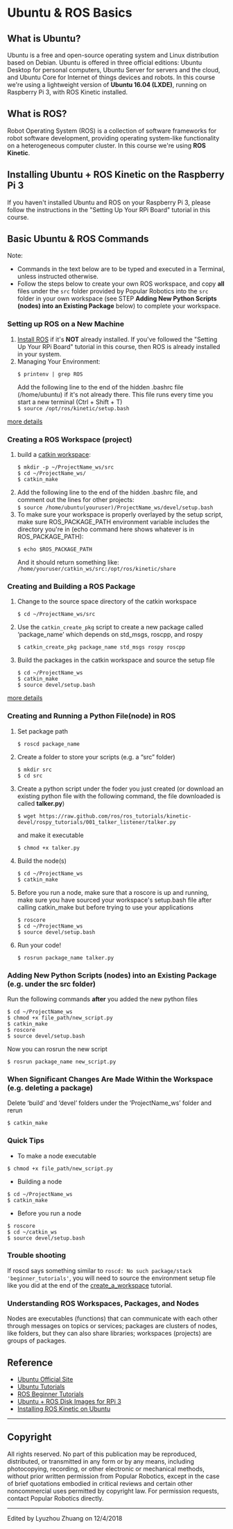 # Ubuntu & ROS Basics


## What is Ubuntu?
Ubuntu is a free and open-source operating system and Linux distribution based on Debian. Ubuntu is offered in three official editions: Ubuntu Desktop for personal computers, Ubuntu Server for servers and the cloud, and Ubuntu Core for Internet of things devices and robots. In this course we're using a lightweight version of **Ubuntu 16.04 (LXDE)**, running on Raspberry Pi 3, with ROS Kinetic installed.


## What is ROS?
Robot Operating System (ROS) is a collection of software frameworks for robot software development, providing operating system-like functionality on a heterogeneous computer cluster. In this course we're using **ROS Kinetic**.


## Installing Ubuntu + ROS Kinetic on the Raspberry Pi 3
If you haven't installed Ubuntu and ROS on your Raspberry Pi 3, please follow the instructions in the "Setting Up Your RPi Board" tutorial in this course.


## Basic Ubuntu & ROS Commands
Note:  
- Commands in the text below are to be typed and executed in a Terminal, unless instructed otherwise.
- Follow the steps below to create your own ROS workspace, and copy **all** files under the `src` folder provided by Popular Robotics into the `src` folder in your own workspace (see STEP **Adding New Python Scripts (nodes) into an Existing Package** below) to complete your workspace.

### Setting up ROS on a New Machine
1. [Install ROS](http://wiki.ros.org/kinetic/Installation/Ubuntu) if it's **NOT** already installed. If you've followed the "Setting Up Your RPi Board" tutorial in this course, then ROS is already installed in your system.
2. Managing Your Environment:  
    ```
    $ printenv | grep ROS
    ```
	Add the following line to the end of the hidden .bashrc file (/home/ubuntu) if it's not already there. This file runs every time you start a new terminal (Ctrl + Shift + T)  
	`$ source /opt/ros/kinetic/setup.bash` 

[more details](http://wiki.ros.org/ROS/Tutorials/InstallingandConfiguringROSEnvironment)

### Creating a ROS Workspace (project)
1. build a [catkin workspace](http://wiki.ros.org/catkin/workspaces):
    ```
    $ mkdir -p ~/ProjectName_ws/src
    $ cd ~/ProjectName_ws/
    $ catkin_make
    ```
2. Add the following line to the end of the hidden .bashrc file, and comment out the lines for other projects:  
    `$ source /home/ubuntu(youruser)/ProjectName_ws/devel/setup.bash`
3. To make sure your workspace is properly overlayed by the setup script, make sure ROS_PACKAGE_PATH environment variable includes the directory you're in (echo command here shows whatever is in ROS_PACKAGE_PATH):
    ```
    $ echo $ROS_PACKAGE_PATH
    ```
    And it should return something like: `/home/youruser/catkin_ws/src:/opt/ros/kinetic/share`

### Creating and Building a ROS Package
1. Change to the source space directory of the catkin workspace 
    ```
    $ cd ~/ProjectName_ws/src
    ```
2. Use the `catkin_create_pkg` script to create a new package called ‘package_name’ which depends on std_msgs, roscpp, and rospy
    ```
	$ catkin_create_pkg package_name std_msgs rospy roscpp
    ```
3. Build the packages in the catkin workspace and source the setup file
    ```
	$ cd ~/ProjectName_ws
	$ catkin_make
	$ source devel/setup.bash
    ```
[more details](http://wiki.ros.org/ROS/Tutorials/CreatingPackage)

### Creating and Running a Python File(node) in ROS
1. Set package path
    ```
	$ roscd package_name
    ```
2. Create a folder to store your scripts (e.g. a “src” folder)
	```
    $ mkdir src
	$ cd src
    ```
3. Create a python script under the foder you just created (or download an existing python file with the following command, the file downloaded is called **talker.py**)
    ```
	$ wget https://raw.github.com/ros/ros_tutorials/kinetic-devel/rospy_tutorials/001_talker_listener/talker.py
    ```
    and make it executable
    ```
	$ chmod +x talker.py
    ```
4. Build the node(s)
    ```
	$ cd ~/ProjectName_ws
	$ catkin_make
    ```
5. Before you run a node, make sure that a roscore is up and running, make sure you have sourced your workspace's setup.bash file after calling catkin_make but before trying to use your applications
    ```
	$ roscore
	$ cd ~/ProjectName_ws
	$ source devel/setup.bash
    ```
6. Run your code!
    ```
	$ rosrun package_name talker.py
    ```

### Adding New Python Scripts (nodes) into an Existing Package (e.g. under the **src** folder)
Run the following commands **after** you added the new python files
```
$ cd ~/ProjectName_ws  
$ chmod +x file_path/new_script.py
$ catkin_make
$ roscore
$ source devel/setup.bash
```
Now you can rosrun the new script
```
$ rosrun package_name new_script.py
```

### When Significant Changes Are Made Within the Workspace (e.g. deleting a package)
Delete ‘build’ and ‘devel’ folders under the ‘ProjectName_ws’ folder and rerun
```
$ catkin_make
```

### Quick Tips
- To make a node executable
```
$ chmod +x file_path/new_script.py
```
- Building a node
```
$ cd ~/ProjectName_ws
$ catkin_make
```
- Before you run a node
```
$ roscore
$ cd ~/catkin_ws
$ source devel/setup.bash
```

### Trouble shooting
If roscd says something similar to `roscd: No such package/stack 'beginner_tutorials'`, you will need to source the environment setup file like you did at the end of the [create_a_workspace](http://wiki.ros.org/catkin/Tutorials/create_a_workspace) tutorial.

### Understanding ROS Workspaces, Packages, and Nodes
Nodes are executables (functions) that can communicate with each other through messages on topics or services; packages are clusters of nodes, like folders, but they can also share libraries; workspaces (projects) are groups of packages.


## Reference
- [Ubuntu Official Site](https://www.ubuntu.com/global)
- [Ubuntu Tutorials](https://tutorials.ubuntu.com)
- [ROS Beginner Tutorials](http://wiki.ros.org/ROS/Tutorials)
- [Ubuntu + ROS Disk Images for RPi 3](https://downloads.ubiquityrobotics.com)
- [Installing ROS Kinetic on Ubuntu](http://wiki.ros.org/kinetic/Installation/Ubuntu)

---

## Copyright
All rights reserved. No part of this publication may be reproduced, distributed, or transmitted in any form or by any means, including photocopying, recording, or other electronic or mechanical methods, without prior written permission from Popular Robotics, except in the case of brief quotations embodied in critical reviews and certain other noncommercial uses permitted by copyright law. For permission requests, contact Popular Robotics directly.

---

Edited by Lyuzhou Zhuang on 12/4/2018